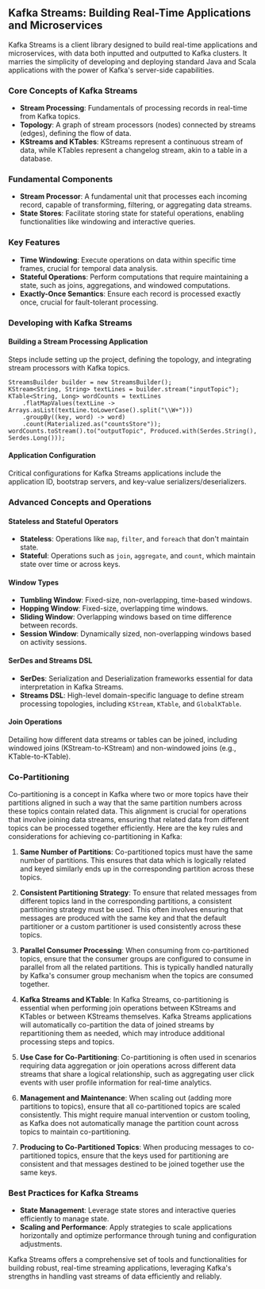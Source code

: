 ## Kafka Streams: Building Real-Time Applications and Microservices

Kafka Streams is a client library designed to build real-time applications and microservices, with data both inputted and outputted to Kafka clusters. It marries the simplicity of developing and deploying standard Java and Scala applications with the power of Kafka's server-side capabilities.

### Core Concepts of Kafka Streams

- **Stream Processing**: Fundamentals of processing records in real-time from Kafka topics.
- **Topology**: A graph of stream processors (nodes) connected by streams (edges), defining the flow of data.
- **KStreams and KTables**: KStreams represent a continuous stream of data, while KTables represent a changelog stream, akin to a table in a database.

### Fundamental Components

- **Stream Processor**: A fundamental unit that processes each incoming record, capable of transforming, filtering, or aggregating data streams.
- **State Stores**: Facilitate storing state for stateful operations, enabling functionalities like windowing and interactive queries.

### Key Features

- **Time Windowing**: Execute operations on data within specific time frames, crucial for temporal data analysis.
- **Stateful Operations**: Perform computations that require maintaining a state, such as joins, aggregations, and windowed computations.
- **Exactly-Once Semantics**: Ensure each record is processed exactly once, crucial for fault-tolerant processing.

### Developing with Kafka Streams

#### Building a Stream Processing Application
Steps include setting up the project, defining the topology, and integrating stream processors with Kafka topics.
``` 
StreamsBuilder builder = new StreamsBuilder();
KStream<String, String> textLines = builder.stream("inputTopic");
KTable<String, Long> wordCounts = textLines
    .flatMapValues(textLine -> Arrays.asList(textLine.toLowerCase().split("\\W+")))
    .groupBy((key, word) -> word)
    .count(Materialized.as("countsStore"));
wordCounts.toStream().to("outputTopic", Produced.with(Serdes.String(), Serdes.Long()));
```
#### Application Configuration
Critical configurations for Kafka Streams applications include the application ID, bootstrap servers, and key-value serializers/deserializers.

### Advanced Concepts and Operations

#### Stateless and Stateful Operators
- **Stateless**: Operations like `map`, `filter`, and `foreach` that don't maintain state.
- **Stateful**: Operations such as `join`, `aggregate`, and `count`, which maintain state over time or across keys.

#### Window Types
- **Tumbling Window**: Fixed-size, non-overlapping, time-based windows.
- **Hopping Window**: Fixed-size, overlapping time windows.
- **Sliding Window**: Overlapping windows based on time difference between records.
- **Session Window**: Dynamically sized, non-overlapping windows based on activity sessions.

#### SerDes and Streams DSL
- **SerDes**: Serialization and Deserialization frameworks essential for data interpretation in Kafka Streams.
- **Streams DSL**: High-level domain-specific language to define stream processing topologies, including `KStream`, `KTable`, and `GlobalKTable`.

#### Join Operations
Detailing how different data streams or tables can be joined, including windowed joins (KStream-to-KStream) and non-windowed joins (e.g., KTable-to-KTable).

### Co-Partitioning

Co-partitioning is a concept in Kafka where two or more topics have their partitions aligned in such a way that the same partition numbers across these topics contain related data. This alignment is crucial for operations that involve joining data streams, ensuring that related data from different topics can be processed together efficiently. Here are the key rules and considerations for achieving co-partitioning in Kafka:

1. **Same Number of Partitions**: Co-partitioned topics must have the same number of partitions. This ensures that data which is logically related and keyed similarly ends up in the corresponding partition across these topics.

2. **Consistent Partitioning Strategy**: To ensure that related messages from different topics land in the corresponding partitions, a consistent partitioning strategy must be used. This often involves ensuring that messages are produced with the same key and that the default partitioner or a custom partitioner is used consistently across these topics.

3. **Parallel Consumer Processing**: When consuming from co-partitioned topics, ensure that the consumer groups are configured to consume in parallel from all the related partitions. This is typically handled naturally by Kafka's consumer group mechanism when the topics are consumed together.

4. **Kafka Streams and KTable**: In Kafka Streams, co-partitioning is essential when performing join operations between KStreams and KTables or between KStreams themselves. Kafka Streams applications will automatically co-partition the data of joined streams by repartitioning them as needed, which may introduce additional processing steps and topics.

5. **Use Case for Co-Partitioning**: Co-partitioning is often used in scenarios requiring data aggregation or join operations across different data streams that share a logical relationship, such as aggregating user click events with user profile information for real-time analytics.

6. **Management and Maintenance**: When scaling out (adding more partitions to topics), ensure that all co-partitioned topics are scaled consistently. This might require manual intervention or custom tooling, as Kafka does not automatically manage the partition count across topics to maintain co-partitioning.

7. **Producing to Co-Partitioned Topics**: When producing messages to co-partitioned topics, ensure that the keys used for partitioning are consistent and that messages destined to be joined together use the same keys.

### Best Practices for Kafka Streams

- **State Management**: Leverage state stores and interactive queries efficiently to manage state.
- **Scaling and Performance**: Apply strategies to scale applications horizontally and optimize performance through tuning and configuration adjustments.

Kafka Streams offers a comprehensive set of tools and functionalities for building robust, real-time streaming applications, leveraging Kafka's strengths in handling vast streams of data efficiently and reliably.
